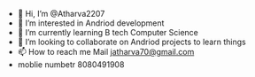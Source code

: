- 👋 Hi, I’m @Atharva2207
- 👀 I’m interested in Andriod development
- 🌱 I’m currently learning B tech Computer Science
- 💞️ I’m looking to collaborate on Andriod projects to learn things
- 📫 How to reach me Mail jatharva70@gmail.com
- moblie numbetr 8080491908

<!---
Atharva2207/Atharva2207 is a ✨ special ✨ repository because its `README.md` (this file) appears on your GitHub profile.
You can click the Preview link to take a look at your changes.
--->
